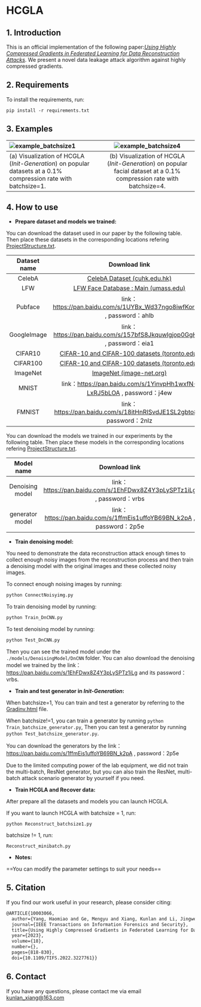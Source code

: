 # HCGLA

## 1. Introduction

This is an official implementation of the following paper:*[Using Highly Compressed Gradients in Federated Learning for Data Reconstruction Attacks](https://ieeexplore.ieee.org/document/10003066)*. We present a novel data leakage attack algorithm against highly compressed gradients.

## 2. Requirements

To install the requirements, run:

```
pip install -r requirements.txt
```

## 3. Examples

| ![example_batchsize1](readmeimg/example_batchsize1.png)      |   ![example_batchsize4](readmeimg/example_batchsize4.png)    |
| :----------------------------------------------------------- | :----------------------------------------------------------: |
| (a) Visualization of HCGLA (*Init-Generation*) on  popular datasets at a 0.1% compression rate with batchsize=1. | (b) Visualization of HCGLA (*Init-Generation*) on  popular facial dataset at a 0.1% compression rate with batchsize=4. |

## 4. How to use
- **Prepare dataset and models we trained:**

You can download the dataset used in our paper by the following table. Then place these datasets in the corresponding locations refering  [ProjectStructure.txt](ProjectStructure.txt).

| Dataset name |                        Download link                         |
| :----------: | :----------------------------------------------------------: |
|    CelebA    | [CelebA Dataset (cuhk.edu.hk)](http://mmlab.ie.cuhk.edu.hk/projects/CelebA.html) |
|     LFW      | [LFW Face Database : Main (umass.edu)](http://vis-www.cs.umass.edu/lfw/) |
|   Pubface    | link：https://pan.baidu.com/s/1UYBx_Wd37ngo8iwfKoranQ , password：ahlb |
| GoogleImage  | link：https://pan.baidu.com/s/157bfS8JkquwIgjop0GgHEQ , password：eia1 |
|   CIFAR10    | [CIFAR-10 and CIFAR-100 datasets (toronto.edu)](http://www.cs.toronto.edu/~kriz/cifar.html) |
|   CIFAR100   | [CIFAR-10 and CIFAR-100 datasets (toronto.edu)](http://www.cs.toronto.edu/~kriz/cifar.html) |
|   ImageNet   |      [ImageNet (image-net.org)](https://image-net.org/)      |
|    MNIST     | link：https://pan.baidu.com/s/1YinvpHh1wxfN-LxRJ5bLOA , password：j4ew |
|    FMNIST    | link：https://pan.baidu.com/s/18itHnRISvdJE1SL2gbto8g , password：2nlz |

You can download the models we trained in our experiments by the following table. Then place these models in the corresponding locations refering [ProjectStructure.txt](ProjectStructure.txt).

|   Model name    |                        Download link                         |
| :-------------: | :----------------------------------------------------------: |
| Denoising model | link：https://pan.baidu.com/s/1EhFDwx8Z4Y3pLySPTz1iLg , password：vrbs |
| generator model | link：https://pan.baidu.com/s/1ffmEis1uffoYB69BN_k2pA , password：2p5e |

- **Train denoising model:**

You need to demonstrate the data reconstruction attack enough times to collect enough noisy images from the reconstruction process and then train a denoising model with the original images and these collected noisy images.

To connect enough noising images by running:

```cmd
python ConnectNoisyimg.py
```

To train denoising model by running:

```cmd
python Train_DnCNN.py
```

To test denoising model by running:

```cmd
python Test_DnCNN.py
```

Then you can see the trained model under the `./models/DenoisingModel/DnCNN` folder.  You can also download the denoising model we trained by the link：https://pan.baidu.com/s/1EhFDwx8Z4Y3pLySPTz1iLg and its password：vrbs.

- **Train and test generator in *Init-Generation*:**

When batchsize=1, You can train and test a generator by referring to the  [Gradinv.html](https://pan.baidu.com/s/1p1qzDWuVk_Emvt26Ru_erQ?pwd=k89m) file.

When batchsize!=1, you can train a generator by running `python Train_batchsize_generator.py`, Then you can test a generator by running `python Test_batchsize_generator.py`.

You can download the generators by the link：https://pan.baidu.com/s/1ffmEis1uffoYB69BN_k2pA , password：2p5e

Due to the limited computing power of the lab equipment, we did not train the multi-batch, ResNet generator, but you can also train the ResNet, multi-batch attack scenario generator by yourself if you need.

- **Train HCGLA and Recover data:**

After prepare all the datasets and models you can launch HCGLA.

If you want to launch HCGLA with batchsize = 1, run:

```
python Reconstruct_batchsize1.py
```

batchsize != 1, run:

```
Reconstruct_minibatch.py
```

- **Notes:**

==You can modify the parameter settings to suit your needs==

## 5. Citation

If you find our work useful in your research, please consider citing:

```latex
@ARTICLE{10003066,
  author={Yang, Haomiao and Ge, Mengyu and Xiang, Kunlan and Li, Jingwei},
  journal={IEEE Transactions on Information Forensics and Security}, 
  title={Using Highly Compressed Gradients in Federated Learning for Data Reconstruction Attacks}, 
  year={2023},
  volume={18},
  number={},
  pages={818-830},
  doi={10.1109/TIFS.2022.3227761}}
```

## 6. Contact

If you have any questions, please contact me via email kunlan_xiang@163.com
